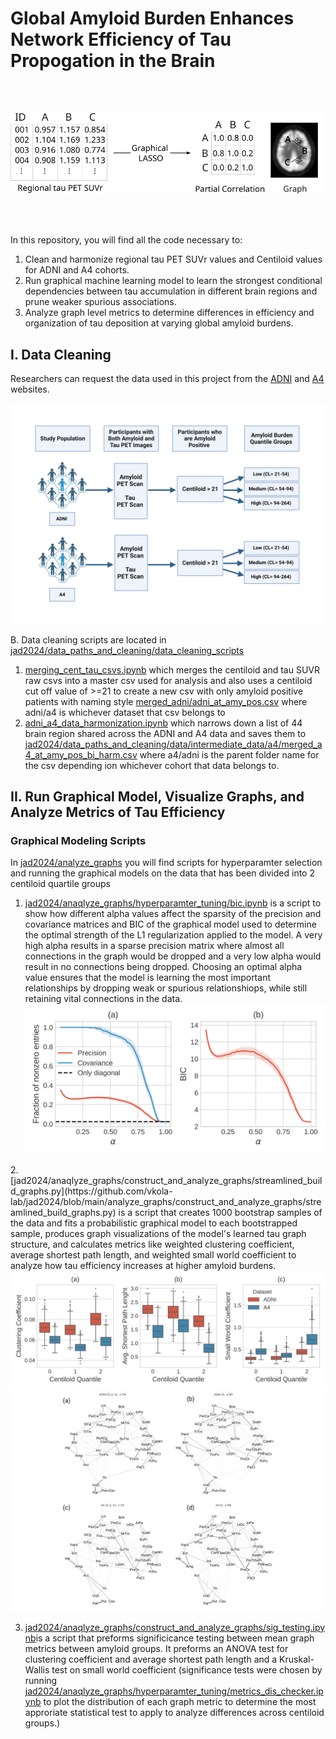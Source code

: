 # Global Amyloid Burden Enhances Network Efficiency of Tau Propogation in the Brain
<br></br>
<div style="text-align:center;">
    <img src="/readme_photos/graphical_lasso_schematic.png" alt="Screenshot">
</div>

<br></br>

In this repository, you will find all the code necessary to:  
1. Clean and harmonize regional tau PET SUVr values and Centiloid values for ADNI and A4 cohorts.  
2. Run graphical machine learning model to learn the strongest conditional dependencies between tau accumulation in different brain regions and prune weaker spurious associations.  
3. Analyze graph level metrics to determine differences in efficiency and organization of tau deposition at varying global amyloid burdens.   

## I. Data Cleaning  
Researchers can request the data used in this project from the [ADNI](https://adni.loni.usc.edu/data-samples/access-data/) and [A4](https://a4study.org/) websites. 
<div style="text-align:center;">
    <img src="/readme_photos/Participant Selection Process.png" alt="Screenshot">
</div>
   
B. Data cleaning scripts are located in [jad2024/data_paths_and_cleaning/data_cleaning_scripts](https://github.com/vkola-lab/jad2024/tree/main/data_paths_and_cleaning/data_cleaning_scripts) <br>

   1. [merging_cent_tau_csvs.ipynb](https://github.com/vkola-lab/jad2024/blob/main/data_paths_and_cleaning/data_cleaning_scripts/merging_cent_tau_csvs.ipynb) which merges the centiloid and tau SUVR raw csvs into a master csv used for analysis and also uses a centiloid cut off value of >=21 to create a new csv with only amyloid positive patients with naming style [merged_adni/adni_at_amy_pos.csv](https://github.com/vkola-lab/jad2024/blob/main/data_paths_and_cleaning/data/intermediate_data/adni/merged_adni_at_amy_pos.csv) where adni/a4 is whichever dataset that csv belongs to <br>
   2. [adni_a4_data_harmonization.ipynb](https://github.com/vkola-lab/jad2024/blob/main/data_paths_and_cleaning/data_cleaning_scripts/adni_a4_data_harmonization.ipynb)
   which narrows down a list of 44 brain region shared across the ADNI and A4 data and saves them to [jad2024/data_paths_and_cleaning/data/intermediate_data/a4/merged_a4_at_amy_pos_bi_harm.csv](https://github.com/vkola-lab/jad2024/blob/main/data_paths_and_cleaning/data/intermediate_data/a4/merged_a4_at_amy_pos_bi_harm.csv) where a4/adni is the parent folder name for the csv depending ion whichever cohort that data belongs to. <br>

## II. Run Graphical Model, Visualize Graphs, and Analyze Metrics of Tau Efficiency

### Graphical Modeling Scripts 
In [jad2024/analyze_graphs](https://github.com/vkola-lab/jad2024/tree/main/analyze_graphs) you will find scripts for hyperparamter selection and running the graphical models on the data that has been divided into 2 centiloid quartile groups <br> 
   1. [jad2024/anaqlyze_graphs/hyperparamter_tuning/bic.ipynb](https://github.com/vkola-lab/jad2024/blob/main/analyze_graphs/hyperparameter_tuning/bic.ipynb) is a script to show how different alpha values affect the sparsity of the precision and covariance matrices and BIC of the graphical model used to determine the optimal strength of the L1 regularization applied to the model. A very high alpha results in a sparse precision matrix where almost all connections in the graph would be dropped and a very low alpha would result in no connections being dropped. Choosing an optimal alpha value ensures that the model is learning the most important relationships by dropping weak or spurious relationshiops, while still retaining vital connections in the data.
    <div style="text-align:center;">
    <img src="/readme_photos/nonzero_frac_bic.png" alt="Screenshot">
</div>
2. [jad2024/anaqlyze_graphs/construct_and_analyze_graphs/streamlined_build_graphs.py](https://github.com/vkola-lab/jad2024/blob/main/analyze_graphs/construct_and_analyze_graphs/streamlined_build_graphs.py) is a script that creates 1000 bootstrap samples of the data and fits a probabilistic graphical model to each bootstrapped sample, produces graph visualizations of the model's learned tau graph structure, and calculates metrics like weighted clustering coefficient, average shortest path length, and weighted small world coefficient to analyze how tau efficiency increases at higher amyloid burdens.

<div style="text-align:center;">
    <img src="/readme_photos/graph_metrics_boxplot.png" alt="Screenshot">
</div>


<div style="text-align:center;">
    <img src="/readme_photos/graph_comp.png" alt="Screenshot">
</div>


3. [jad2024/anaqlyze_graphs/construct_and_analyze_graphs/sig_testing.ipynb](https://github.com/vkola-lab/jad2024/blob/main/analyze_graphs/construct_and_analyze_graphs/sig_testing.ipynb)is a script that preforms significicance testing between mean graph metrics between amyloid groups. It preforms an ANOVA test for clustering coefficient and average shortest path length and a Kruskal-Wallis test on small world coefficient (significance tests were chosen by running [jad2024/anaqlyze_graphs/hyperparamter_tuning/metrics_dis_checker.ipynb](https://github.com/vkola-lab/jad2024/blob/main/analyze_graphs/hyperparameter_tuning/metrics_dis_checker.ipynb) to plot the distribution of each graph metric to determine the most approriate statistical test to apply to analyze differences across centiloid groups.)




